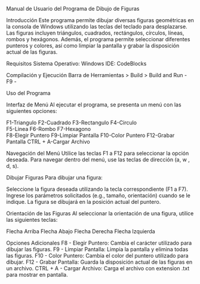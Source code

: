 Manual de Usuario del Programa de Dibujo de Figuras

Introducción
Este programa permite dibujar diversas figuras geométricas en la consola de Windows utilizando las teclas del teclado para desplazarse. Las figuras incluyen triángulos, cuadrados, rectángulos, círculos, líneas, rombos y hexágonos. Además, el programa permite seleccionar diferentes punteros y colores, así como limpiar la pantalla y grabar la disposición actual de las figuras.

Requisitos
Sistema Operativo: Windows
IDE: CodeBlocks

Compilación y Ejecución
Barra de Herramientas > Build >  Build and Run - F9 -

Uso del Programa

Interfaz de Menú
Al ejecutar el programa, se presenta un menú con las siguientes opciones:

F1-Triangulo    F2-Cuadrado     F3-Rectangulo   F4-Circulo   
F5-Linea        F6-Rombo        F7-Hexagono     
F8-Elegir Puntero   F9-Limpiar Pantalla   F10-Color Puntero   F12-Grabar Pantalla  CTRL + A-Cargar Archivo

Navegación del Menú
Utilice las teclas F1 a F12 para seleccionar la opción deseada.
Para navegar dentro del menú, use las teclas de dirección (a, w , d, s).

Dibujar Figuras
Para dibujar una figura:

Seleccione la figura deseada utilizando la tecla correspondiente (F1 a F7).
Ingrese los parámetros solicitados (e.g., tamaño, orientación) cuando se le indique.
La figura se dibujará en la posición actual del puntero.

Orientación de las Figuras
Al seleccionar la orientación de una figura, utilice las siguientes teclas:

Flecha Arriba 
Flecha Abajo 
Flecha Derecha
Flecha Izquierda

Opciones Adicionales
F8 - Elegir Puntero: Cambia el carácter utilizado para dibujar las figuras.
F9 - Limpiar Pantalla: Limpia la pantalla y elimina todas las figuras.
F10 - Color Puntero: Cambia el color del puntero utilizado para dibujar.
F12 - Grabar Pantalla: Guarda la disposición actual de las figuras en un archivo.
CTRL + A - Cargar Archivo: Carga el archivo con extension .txt para mostrar en pantalla.
